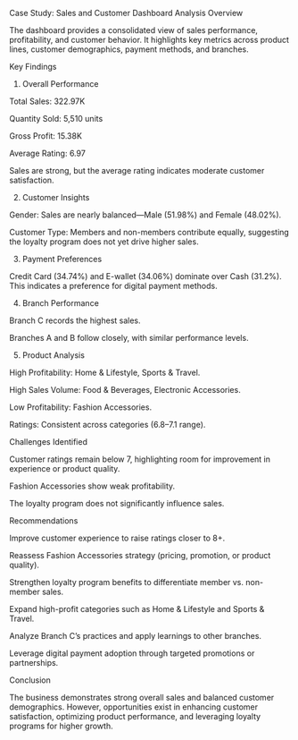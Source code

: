 Case Study: Sales and Customer Dashboard Analysis
Overview

The dashboard provides a consolidated view of sales performance, profitability, and customer behavior. It highlights key metrics across product lines, customer demographics, payment methods, and branches.

Key Findings
1. Overall Performance

Total Sales: 322.97K

Quantity Sold: 5,510 units

Gross Profit: 15.38K

Average Rating: 6.97

Sales are strong, but the average rating indicates moderate customer satisfaction.

2. Customer Insights

Gender: Sales are nearly balanced—Male (51.98%) and Female (48.02%).

Customer Type: Members and non-members contribute equally, suggesting the loyalty program does not yet drive higher sales.

3. Payment Preferences

Credit Card (34.74%) and E-wallet (34.06%) dominate over Cash (31.2%).
This indicates a preference for digital payment methods.

4. Branch Performance

Branch C records the highest sales.

Branches A and B follow closely, with similar performance levels.

5. Product Analysis

High Profitability: Home & Lifestyle, Sports & Travel.

High Sales Volume: Food & Beverages, Electronic Accessories.

Low Profitability: Fashion Accessories.

Ratings: Consistent across categories (6.8–7.1 range).

Challenges Identified

Customer ratings remain below 7, highlighting room for improvement in experience or product quality.

Fashion Accessories show weak profitability.

The loyalty program does not significantly influence sales.

Recommendations

Improve customer experience to raise ratings closer to 8+.

Reassess Fashion Accessories strategy (pricing, promotion, or product quality).

Strengthen loyalty program benefits to differentiate member vs. non-member sales.

Expand high-profit categories such as Home & Lifestyle and Sports & Travel.

Analyze Branch C’s practices and apply learnings to other branches.

Leverage digital payment adoption through targeted promotions or partnerships.

Conclusion

The business demonstrates strong overall sales and balanced customer demographics. However, opportunities exist in enhancing customer satisfaction, optimizing product performance, and leveraging loyalty programs for higher growth.
